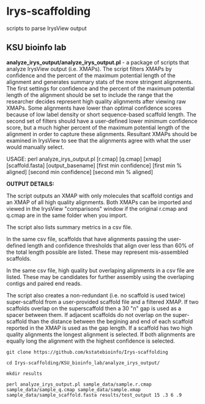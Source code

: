 Irys-scaffolding
================

scripts to parse IrysView output

KSU bioinfo lab
---------------

**analyze_irys_output/analyze_irys_output.pl** - a package of scripts that analyze IrysView output (i.e. XMAPs). The script filters XMAPs by confidence and the percent of the maximum potential length of the alignment and generates summary stats of the more stringent alignments. The first settings for confidence and the percent of the maximum potential length of the alignment should be set to include the range that the researcher decides represent high quality alignments after viewing raw XMAPs. Some alignments have lower than optimal confidence scores because of low label density or short sequence-based scaffold length. The second set of filters should have a user-defined lower minimum confidence score, but a much higher percent of the maximum potential length of the alignment in order to capture these alignments. Resultant XMAPs should be examined in IrysView to see that the alignments agree with what the user would manually select.

USAGE: perl analyze_irys_output.pl [r.cmap] [q.cmap] [xmap] [scaffold.fasta] [output_basename] [first min confidence] [first min % aligned] [second min confidence] [second min % aligned]

**OUTPUT DETAILS:**

The script outputs an XMAP with only molecules that scaffold contigs and an XMAP of all high quality alignments. Both XMAPs can be imported and viewed in the IrysView "comparisons" window if the original r.cmap and q.cmap are in the same folder when you import.

The script also lists summary metrics in a csv file.

In the same csv file, scaffolds that have alignments passing the user-defined length and confidence thresholds that align over less than 60% of the total length possible are listed. These may represent mis-assembled scaffolds.

In the same csv file, high quality but overlaping alignments in a csv file are listed. These may be candidates for further assembly using the overlaping contigs and paired end reads.

The script also creates a non-redundant (i.e. no scaffold is used twice) super-scaffold from a user-provided scaffold file and a filtered XMAP. If two scaffolds overlap on the superscaffold then a 30 "n" gap is used as a spacer between them. If adjacent scaffolds do not overlap on the super-scaffold than the distance between the begining and end of each scaffold reported in the XMAP is used as the gap length. If a scaffold has two high quality alignments the longest alignment is selected. If both alignments are equally long the alignment with the highest confidence is selected. 

`git clone https://github.com/kstatebioinfo/Irys-scaffolding`

`cd Irys-scaffolding/KSU_bioinfo_lab/analyze_irys_output/`

`mkdir results`

`perl analyze_irys_output.pl sample_data/sample.r.cmap sample_data/sample_q.cmap sample_data/sample.xmap sample_data/sample_scaffold.fasta results/test_output 15 .3 6 .9`

